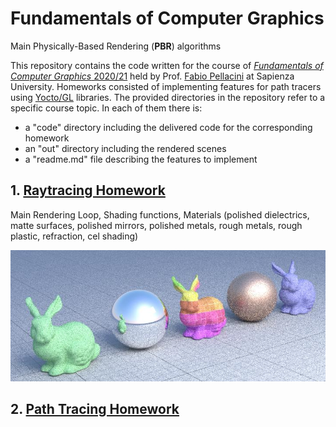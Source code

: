 # Fundamentals of Computer Graphics
Main Physically-Based Rendering (<b>PBR</b>) algorithms

This repository contains the code written for the course of [<i>Fundamentals of Computer Graphics</i> 2020/21](https://pellacini.di.uniroma1.it/teaching/graphics20d/index.html) held by Prof. [Fabio Pellacini](https://pellacini.di.uniroma1.it) at Sapienza University. Homeworks consisted of implementing features for path tracers using [Yocto/GL](https://github.com/xelatihy/yocto-gl) libraries.
The provided directories in the repository refer to a specific course topic. In each of them there is:
<ul>
  <li>a "code" directory including the delivered code for the corresponding homework</li>
  <li>an "out" directory including the rendered scenes</li>
  <li>a "readme.md" file describing the features to implement</li>
</ul>

## 1. [Raytracing Homework](https://github.com/luismautone/fundamentals-computer-graphics/tree/main/raytracing)

Main Rendering Loop, Shading functions, Materials (polished dielectrics, matte surfaces, polished mirrors, polished metals, rough metals, rough plastic, refraction, cel shading)

![](https://github.com/luismautone/fundamentals-computer-graphics/blob/main/raytracing/out/lowres/06_metal_720_256.jpg)

## 2. [Path Tracing Homework](https://github.com/luismautone/fundamentals-computer-graphics/tree/main/path%20tracing)
